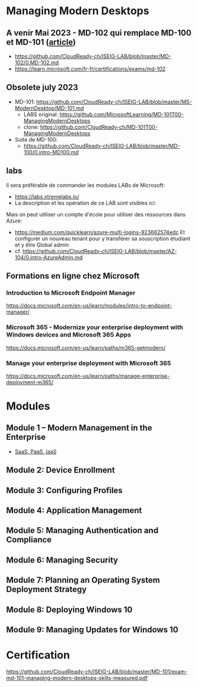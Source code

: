 # Managing Modern Desktops
## A venir Mai 2023 - MD-102 qui remplace MD-100 et MD-101 ([article](https://techcommunity.microsoft.com/t5/microsoft-learn-blog/evolving-microsoft-365-certifications-help-keep-you-in-sync-with/ba-p/3719265))
* https://github.com/CloudReady-ch/ISEIG-LAB/blob/master/MD-102/0.MD-102.md
* https://learn.microsoft.com/fr-fr/certifications/exams/md-102

## Obsolete july 2023
* MD-101: https://github.com/CloudReady-ch/ISEIG-LAB/blob/master/MS-ModernDesktop/MD-101.md
  * LABS original: https://github.com/MicrosoftLearning/MD-101T00-ManagingModernDesktops
  * clone: https://github.com/CloudReady-ch/MD-101T00-ManagingModernDesktops
* Suite de MD-100: 
  *  https://github.com/CloudReady-ch/ISEIG-LAB/blob/master/MD-100/0.intro-MD100.md

## labs
Il sera préférable de commander les modules LABs de Microsoft: 
* https://labs.xtremelabs.io/
* La description et les opération de ce LAB sont visibles ici: 

Mais on peut utiliser un compte d'école pour utiliser des ressources dans Azure:
* https://medium.com/quicklearn/azure-multi-logins-923662574edc
Et configurer un nouveau tenant pour y transférer sa souscription étudiant et y être Global admin
* cf. https://github.com/CloudReady-ch/ISEIG-LAB/blob/master/AZ-104/0.intro-AzureAdmin.md


## Formations en ligne chez Microsoft
### Introduction to Microsoft Endpoint Manager
https://docs.microsoft.com/en-us/learn/modules/intro-to-endpoint-manager/

### Microsoft 365 - Modernize your enterprise deployment with Windows devices and Microsoft 365 Apps
https://docs.microsoft.com/en-us/learn/paths/m365-getmodern/

### Manage your enterprise deployment with Microsoft 365
https://docs.microsoft.com/en-us/learn/paths/manage-enterprise-deployment-m365/

# Modules
## Module 1 – Modern Management in the Enterprise
* [SaaS, PaaS, IaaS](https://medium.com/cloudready-ch/cest-quoi-iaas-paas-et-saas-le-cloud-c169451d73bc)

## Module 2: Device Enrollment

## Module 3: Configuring Profiles

## Module 4: Application Management

## Module 5: Managing Authentication and Compliance

## Module 6: Managing Security

## Module 7: Planning an Operating System Deployment Strategy

## Module 8: Deploying Windows 10

## Module 9: Managing Updates for Windows 10

# Certification
https://github.com/CloudReady-ch/ISEIG-LAB/blob/master/MD-101/exam-md-101-managing-modern-desktops-skills-measured.pdf
